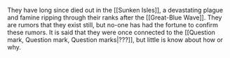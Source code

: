 They have long since died out in the [[Sunken Isles]], a devastating plague and famine ripping through their ranks after the [[Great-Blue Wave]]. They are rumors that they exist still, but no-one has had the fortune to confirm these rumors. It is said that they were once connected to the [[Question mark, Question mark, Question marks|???]], but little is know about how or why.